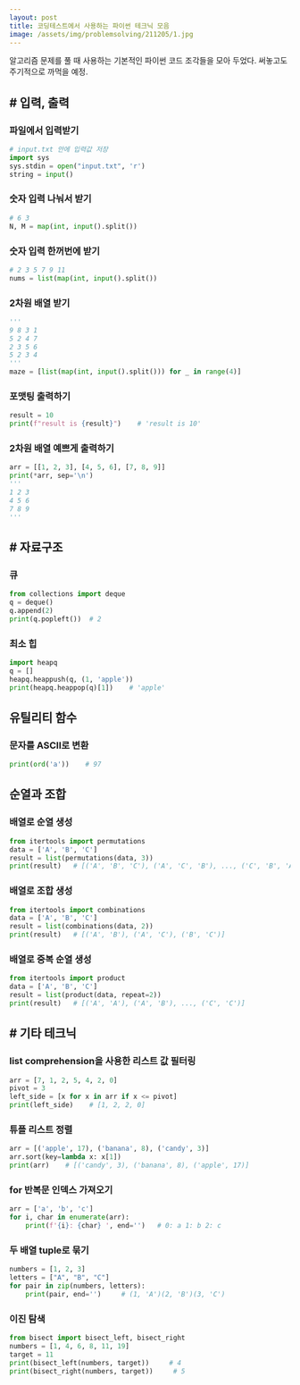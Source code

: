 ```yaml
---
layout: post
title: 코딩테스트에서 사용하는 파이썬 테크닉 모음
image: /assets/img/problemsolving/211205/1.jpg
---
```


알고리즘 문제를 풀 때 사용하는 기본적인 파이썬 코드 조각들을 모아 두었다. 써놓고도 주기적으로 까먹을 예정.

## \# 입력, 출력
### 파일에서 입력받기
~~~~python
# input.txt 안에 입력값 저장
import sys
sys.stdin = open("input.txt", 'r')
string = input()
~~~~

### 숫자 입력 나눠서 받기
~~~~python
# 6 3
N, M = map(int, input().split())
~~~~

### 숫자 입력 한꺼번에 받기
~~~~python
# 2 3 5 7 9 11
nums = list(map(int, input().split())
~~~~

### 2차원 배열 받기
~~~~python
'''
9 8 3 1
5 2 4 7
2 3 5 6
5 2 3 4
'''
maze = [list(map(int, input().split())) for _ in range(4)]
~~~~

### 포맷팅 출력하기
~~~~python
result = 10
print(f"result is {result}")    # 'result is 10'
~~~~

### 2차원 배열 예쁘게 출력하기
~~~python
arr = [[1, 2, 3], [4, 5, 6], [7, 8, 9]]
print(*arr, sep='\n')
'''
1 2 3
4 5 6
7 8 9
'''
~~~


## \# 자료구조
### 큐
~~~~python
from collections import deque
q = deque()
q.append(2)
print(q.popleft())  # 2
~~~~

### 최소 힙
~~~~python
import heapq
q = []
heapq.heappush(q, (1, 'apple'))
print(heapq.heappop(q)[1])    # 'apple'
~~~~


## 유틸리티 함수
### 문자를 ASCII로 변환
~~~~python
print(ord('a'))    # 97
~~~~


## 순열과 조합
### 배열로 순열 생성
~~~python
from itertools import permutations
data = ['A', 'B', 'C']
result = list(permutations(data, 3))
print(result)   # [('A', 'B', 'C'), ('A', 'C', 'B'), ..., ('C', 'B', 'A')]
~~~

### 배열로 조합 생성
~~~python
from itertools import combinations
data = ['A', 'B', 'C']
result = list(combinations(data, 2))
print(result)   # [('A', 'B'), ('A', 'C'), ('B', 'C')]
~~~

### 배열로 중복 순열 생성
~~~python
from itertools import product
data = ['A', 'B', 'C']
result = list(product(data, repeat=2))
print(result)   # [('A', 'A'), ('A', 'B'), ..., ('C', 'C')]
~~~


## \# 기타 테크닉
### list comprehension을 사용한 리스트 값 필터링
~~~python
arr = [7, 1, 2, 5, 4, 2, 0]
pivot = 3
left_side = [x for x in arr if x <= pivot]
print(left_side)    # [1, 2, 2, 0]
~~~

### 튜플 리스트 정렬
~~~python
arr = [('apple', 17), ('banana', 8), ('candy', 3)]
arr.sort(key=lambda x: x[1])
print(arr)    # [('candy', 3), ('banana', 8), ('apple', 17)]
~~~

### for 반복문 인덱스 가져오기
~~~python
arr = ['a', 'b', 'c']
for i, char in enumerate(arr):
    print(f'{i}: {char} ', end='')   # 0: a 1: b 2: c 
~~~

### 두 배열 tuple로 묶기
~~~python
numbers = [1, 2, 3]
letters = ["A", "B", "C"]
for pair in zip(numbers, letters):
    print(pair, end='')     # (1, 'A')(2, 'B')(3, 'C')
~~~

### 이진 탐색
~~~python
from bisect import bisect_left, bisect_right
numbers = [1, 4, 6, 8, 11, 19]
target = 11
print(bisect_left(numbers, target))     # 4
print(bisect_right(numbers, target))     # 5
~~~
